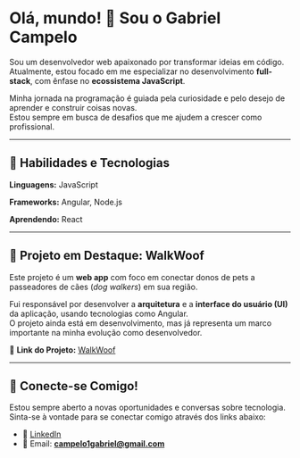 # Olá, mundo! 👋 Sou o Gabriel Campelo  

Sou um desenvolvedor web apaixonado por transformar ideias em código.  
Atualmente, estou focado em me especializar no desenvolvimento **full-stack**, com ênfase no **ecossistema JavaScript**.  

Minha jornada na programação é guiada pela curiosidade e pelo desejo de aprender e construir coisas novas.  
Estou sempre em busca de desafios que me ajudem a crescer como profissional.  

---

## 🚀 Habilidades e Tecnologias  

**Linguagens:** JavaScript  

**Frameworks:** Angular, Node.js  

**Aprendendo:** React  

---

## 📌 Projeto em Destaque: **WalkWoof**  

Este projeto é um **web app** com foco em conectar donos de pets a passeadores de cães (*dog walkers*) em sua região.  

Fui responsável por desenvolver a **arquitetura** e a **interface do usuário (UI)** da aplicação, usando tecnologias como Angular.  
O projeto ainda está em desenvolvimento, mas já representa um marco importante na minha evolução como desenvolvedor.  

🔗 **Link do Projeto:** [WalkWoof](#)  

---

## 🤝 Conecte-se Comigo!  

Estou sempre aberto a novas oportunidades e conversas sobre tecnologia.  
Sinta-se à vontade para se conectar comigo através dos links abaixo:  

- 💼 [LinkedIn](https://linkedin.com/in/campelogabriell)  
- 📧 Email: **campelo1gabriel@gmail.com**  
